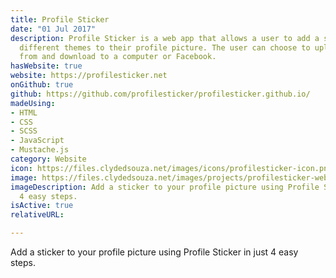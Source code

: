 ```yaml
---
title: Profile Sticker
date: "01 Jul 2017"
description: Profile Sticker is a web app that allows a user to add a sticker from
  different themes to their profile picture. The user can choose to upload a picture
  from and download to a computer or Facebook.
hasWebsite: true
website: https://profilesticker.net
onGithub: true
github: https://github.com/profilesticker/profilesticker.github.io/
madeUsing:
- HTML
- CSS
- SCSS
- JavaScript
- Mustache.js
category: Website
icon: https://files.clydedsouza.net/images/icons/profilesticker-icon.png
image: https://files.clydedsouza.net/images/projects/profilesticker-website.png
imageDescription: Add a sticker to your profile picture using Profile Sticker in just
  4 easy steps.
isActive: true
relativeURL: 

---
```


Add a sticker to your profile picture using Profile Sticker in just 4 easy steps.


